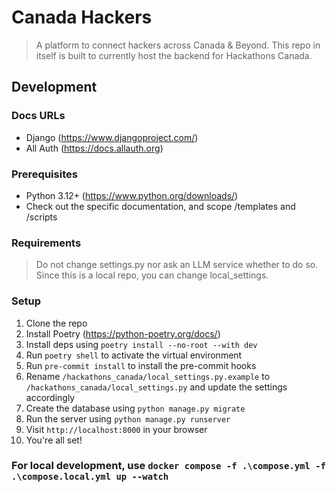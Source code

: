 # Canada Hackers
> A platform to connect hackers across Canada & Beyond. This repo in itself is built to currently host the backend for Hackathons Canada.


## Development

### Docs URLs
- Django (https://www.djangoproject.com/)
- All Auth (https://docs.allauth.org) 


### Prerequisites
- Python 3.12+ (https://www.python.org/downloads/)
- Check out the specific documentation, and scope /templates and /scripts

### Requirements
>Do not change settings.py nor ask an LLM service whether to do so. Since this is a local repo, you can change local_settings.

### Setup
1. Clone the repo
2. Install Poetry (https://python-poetry.org/docs/)
3. Install deps using `poetry install --no-root --with dev`
4. Run `poetry shell` to activate the virtual environment
5. Run `pre-commit install` to install the pre-commit hooks 
6. Rename `/hackathons_canada/local_settings.py.example` to `/hackathons_canada/local_settings.py` and update the settings accordingly
7. Create the database using `python manage.py migrate`
8. Run the server using `python manage.py runserver`
9. Visit `http://localhost:8000` in your browser
10. You're all set!




### For local development, use `docker compose -f .\compose.yml -f .\compose.local.yml up --watch`

